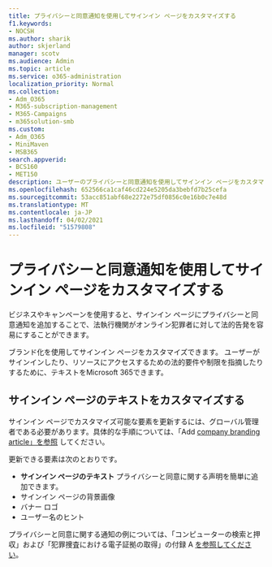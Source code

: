 ```yaml
---
title: プライバシーと同意通知を使用してサインイン ページをカスタマイズする
f1.keywords:
- NOCSH
ms.author: sharik
author: skjerland
manager: scotv
ms.audience: Admin
ms.topic: article
ms.service: o365-administration
localization_priority: Normal
ms.collection:
- Adm_O365
- M365-subscription-management
- M365-Campaigns
- m365solution-smb
ms.custom:
- Adm_O365
- MiniMaven
- MSB365
search.appverid:
- BCS160
- MET150
description: ユーザーのプライバシーと同意通知を使用してサインイン ページをカスタマイズMicrosoft 365。
ms.openlocfilehash: 652566ca1caf46cd224e5205da3bebfd7b25cefa
ms.sourcegitcommit: 53acc851abf68e2272e75df0856c0e16b0c7e48d
ms.translationtype: MT
ms.contentlocale: ja-JP
ms.lasthandoff: 04/02/2021
ms.locfileid: "51579808"
---
```

# <a name="customize-your-sign-in-page-with-a-privacy-and-consent-notice"></a>プライバシーと同意通知を使用してサインイン ページをカスタマイズする

ビジネスやキャンペーンを使用すると、サインイン ページにプライバシーと同意通知を追加することで、法執行機関がオンライン犯罪者に対して法的告発を容易にすることができます。

ブランド化を使用してサインイン ページをカスタマイズできます。 ユーザーがサインインしたり、リソースにアクセスするための法的要件や制限を指摘したりするために、テキストをMicrosoft 365できます。

## <a name="design-customization-the-text-on-your-sign-in-page"></a>サインイン ページのテキストをカスタマイズする

サインイン ページでカスタマイズ可能な要素を更新するには、グローバル管理者である必要があります。具体的な手順については、「Add [company branding article」を参照](/azure/active-directory/fundamentals/customize-branding) してください。

更新できる要素は次のとおりです。

- **サインイン ページのテキスト** プライバシーと同意に関する声明を簡単に追加できます。
- サインイン ページの背景画像
- バナー ロゴ
- ユーザー名のヒント

プライバシーと同意に関する通知の例については、「コンピューターの検索と押収」および「犯罪捜査における電子証拠の取得」の付録 A [を参照してください](https://www.justice.gov/sites/default/files/criminal-ccips/legacy/2015/01/14/ssmanual2009.pdf)。